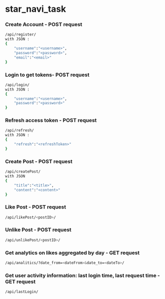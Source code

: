 # star_navi_task

### Create Account - POST request 
```sh
/api/register/ 
with JSON :
{
    "username":"<username>",
    "password":"<password>",
    "email":"<email>"
} 
```
### Login to get tokens- POST request 
```sh
/api/login/
with JSON :
{
    "username":"<username>",
    "password":"<password>"
} 
```
### Refresh access token - POST request
```sh
/api/refresh/
with JSON :
{
    "refresh":"<refreshToken>"
} 
```
### Create Post - POST request
```sh
/api/createPost/
with JSON 
{
    "title":"<title>",
    "content":"<content>"
}
```
### Like Post - POST request
```sh
/api/likePost/<postID>/
```
### Unlike Post - POST request
```sh
/api/unlikePost/<postID>/
```
### Get analytics on likes aggregated by day - GET request
```sh
/api/analitics/?date_from=<dateFrom>&date_to=<dateTo>/
```
### Get user activity information: last login time, last request time - GET request
```sh
/api/lastLogin/
```
